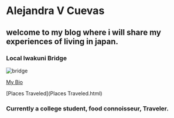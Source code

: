 
# Alejandra V Cuevas 
##  welcome to my blog where i will share my experiences of living in japan.
### Local Iwakuni Bridge 

![bridge](http://www.japan-guide.com/g2/6177_03.jpg)

[My Bio](bio.html)

[Places Traveled](Places Traveled.html) 

### Currently a college student, food connoisseur, Traveler. 


